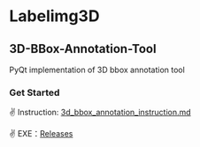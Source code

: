 # Labelimg3D
## 3D-BBox-Annotation-Tool

PyQt implementation of 3D bbox annotation tool

### Get Started
✌ Instruction: [3d_bbox_annotation_instruction.md](3d_bbox_annotation_instruction.md)

✌ EXE：[Releases]()

